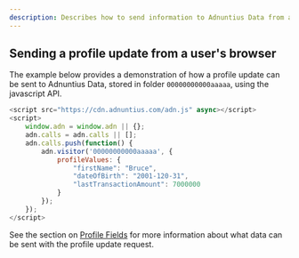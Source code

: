 ```yaml
---
description: Describes how to send information to Adnuntius Data from a user's browser
---
```


## Sending a profile update from a user's browser

The example below provides a demonstration of how a profile update can be sent to Adnuntius Data, stored in folder `00000000000aaaaa`, using the javascript API.

```javascript
<script src="https://cdn.adnuntius.com/adn.js" async></script>
<script>
    window.adn = window.adn || {};
    adn.calls = adn.calls || [];
    adn.calls.push(function() {
        adn.visitor('00000000000aaaaa', {
            profileValues: {
                "firstName": "Bruce",
                "dateOfBirth": "2001-120-31",
                "lastTransactionAmount": 7000000
            }
        });
    });
</script>
```

See the section on [Profile Fields](fields.md) for more information about what data can be sent with the profile update request.

